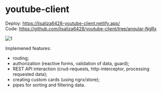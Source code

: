 # youtube-client
Deploy: https://lisaliza6428-youtube-client.netlify.app/ <br>
Code: https://github.com/lisaliza6428/youtube-client/tree/angular-NgRx <br>

![1](https://user-images.githubusercontent.com/87124701/184853297-526360fb-32d3-49c0-9c52-9febe9c0fe5e.JPG)

Implemened features:
- routing;
- authorization (reactive forms, validation of data, guard);
- REST API interaction (crud-requests, http-interceptor, processing requested data);
- creating custom cards (using ngrx/store);
- pipes for sorting and filtering data.
